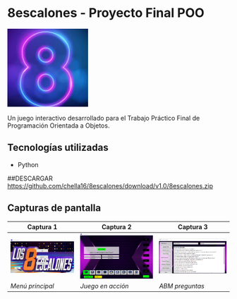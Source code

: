 # 8escalones - Proyecto Final POO

![Logo del proyecto](Images/WindowIcon.png)

Un juego interactivo desarrollado para el Trabajo Práctico Final de Programación Orientada a Objetos.

## Tecnologías utilizadas
- Python

##DESCARGAR
https://github.com/chella16/8escalones/download/v1.0/8escalones.zip

## Capturas de pantalla
| Captura 1 | Captura 2 | Captura 3 |
|-----------|-----------|-----------|
| ![Imagen 1](Imagenes-ingame/Screenshot_1.png) | ![Imagen 2](Imagenes-ingame/Screenshot_2.png) | ![Imagen 3](Imagenes-ingame/Screenshot_3.png) |
| *Menú principal* | *Juego en acción* | *ABM preguntas* |

